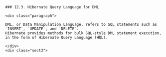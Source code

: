     ### 12.3. Hibernate Query Language for DML

    <div class="paragraph">

    DML, or Data Manipulation Language, refers to SQL statements such as `INSERT`, `UPDATE`, and `DELETE`.
    Hibernate provides methods for bulk SQL-style DML statement execution, in the form of Hibernate Query Language (HQL).

    </div>
    <div class="sect3">